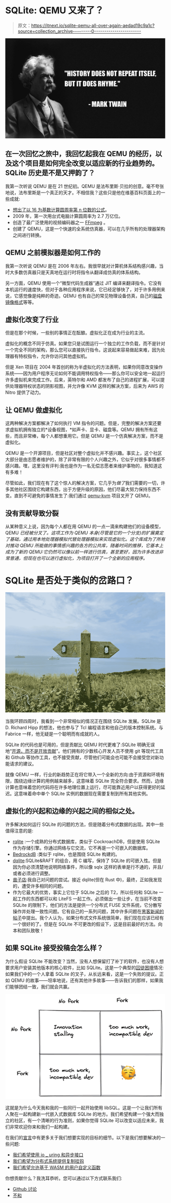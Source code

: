 # SQLite: QEMU 又来了？

> 原文：<https://itnext.io/sqlite-qemu-all-over-again-aedad19c9a1c?source=collection_archive---------0----------------------->

![](img/9369f018c90e3f1c09ff7c99cf199ddd.png)

## 在一次回忆之旅中，我回忆起我在 QEMU 的经历，以及这个项目是如何完全改变以适应新的行业趋势的。SQLite 历史是不是又押韵了？

我第一次听说 QEMU 是在 21 世纪初。QEMU 是法布里斯·贝拉的创意。毫不夸张地说，法布里斯是一个真正的天才。不相信我？这些只是他在维基百科页面上的一些成就:

*   [想出了以 16 为基数计算圆周率第 n 位数的公式](https://en.wikipedia.org/wiki/Bellard%27s_formula)。
*   2009 年，第一次用台式电脑计算圆周率为 2.7 万亿位。
*   创造了最广泛使用的视频编码器之一 [FFmpeg](https://ffmpeg.org/) 。
*   创建了 QEMU，这是一个快速的全系统仿真器，可以在几乎所有的处理器架构之间进行转换。

## QEMU 之前模拟器是如何工作的

我第一次听说 QEMU 是在 2006 年左右。我很早就对计算机体系结构感兴趣，当时大多数仿真器只是天真地在运行时将指令从翻译成仿真的体系结构。

另一方面，QEMU 使用一个“微型代码生成器”通过 JIT 编译来翻译指令。它没有本机运行的速度快，但对于各种应用程序来说，它已经足够快了，对于许多用例来说，它感觉像是纯粹的奇迹。QEMU 也有自己的常见物理设备仿真，自己的[磁盘镜像格式](https://en.wikipedia.org/wiki/Qcow)等等。

## 虚拟化改变了行业

但是在那个时候，一些别的事情正在酝酿。虚拟化正在成为行业的主流。

虚拟化的概念不同于仿真。如果您只是试图运行一个独立的工作负载，而不是针对一个完全不同的架构，那么您可以直接执行指令。这说起来容易做起来难，因为处理器有特权指令，允许你访问其他虚拟机。

但是 Xen 项目在 2004 年首创的称为半虚拟化的方法表明，如果你同意改变操作系统——因为用户程序无论如何不能调用特权指令——那么你可以安全地一起运行许多虚拟机来完成工作。后来，英特尔和 AMD 都发布了自己的进程扩展，可以提供处理器特权状态的阴影视图，并允许像 KVM 这样的解决方案，后来为 AWS 的 Nitro 提供了动力。

## 让 QEMU 做虚拟化

这两种解决方案都解决了如何执行 VM 指令的问题。但是，完整的解决方案还要求虚拟机拥有独立的*设备视图，*如声卡、显卡、磁盘等。QEMU 拥有所有这些，而且非常棒，每个人都想重用它。但是 QEMU 是一个仿真解决方案，而不是虚拟化。

QEMU 是一个开源项目，但是社区对整个虚拟化并不感兴趣。事实上，这个社区大部分是由志愿者维护的，除了非常有限的个人兴趣之外，它似乎对很多事情都不感兴趣。嘿，这里没有评判:我也是作为一名无偿志愿者来维护事物的，我知道这有多难！

尽管如此，我们现在有了这个惊人的解决方案，它几乎为*做了*我们需要的一切，许多其他社区围绕它构建东西，出于方便升级的原因，他们尽最大努力保持东西不变。直到不可避免的事情发生了:我们通过 [qemu-kvm](https://lore.kernel.org/all/49F08BD0.6000706@redhat.com/) 项目叉开了 QEMU。

## 没有贡献导致分裂

从某种意义上说，因为每个人都在用 QEMU 的一点一滴来构建他们的设备模型，QEMU *已经被分叉了。这项工作为 QEMU 本身(尽管是它的一个分支)的扩展奠定了基础，通过用本地处理器模拟代替处理器模拟来实现虚拟化。这个库成为了所有对推动 QEMU 所能做的事情感兴趣的各方的公共库，随着时间的推移，它基本上成为了新的 QEMU:它仍然可以像以前一样进行仿真，甚至更好，因为许多改进非常普通，但现在也可以进行虚拟化，为项目打开了一个全新的应用程序。*

# SQLite 是否处于类似的岔路口？

![](img/ddabe8554348b39fa50f9d913cb8c7fc.png)

当我环顾四周时，我看到一个非常相似的情况正在围绕 SQLite 发展。SQLite 是 D. Richard Hipp 的想法，他也参与了 Tcl 编程语言和他自己的版本控制系统。与 Fabrice 一样，他无疑是一个聪明而有成就的人。

SQLite 的代码也是可用的，但是贡献比 QEMU 时代更难了:SQLite 明确无误地“[开源，而不是开放贡献](https://www.sqlite.org/copyright.html)”。他们拥有的少数核心开发人员不使用 git 等现代工具和 Github 等协作工具，也不接受贡献，尽管他们可能会也可能不会接受您对新功能请求的建议。

就像 QEMU 一样，行业的新趋势正在将它带入一个全新的方向:由于资源和环境有限，围绕边缘计算的用例越来越多，这意味着 SQLite 完全符合要求。然而，边缘计算也意味着您的代码将在许多地理位置上运行，尽可能靠近用户以获得更好的延迟。这意味着命中单个 SQLite 实例的数据现在需要复制到所有其他实例。

## 虚拟化的兴起和边缘的兴起之间的相似之处。

许多解决如何运行 SQLite 的问题的方法，但是随着分布式数据的出现。其中一些值得注意的是:

*   [rqlite](https://github.com/rqlite/rqlite) :一个成熟的分布式数据库，类似于 CockroachDB，但是使用 SQLite 作为存储引擎。你通过网络与它交流，它不再是一个可嵌入的数据库。
*   [BedrockdB](https://bedrockdb.com/) :类似于 rqlite，也是围绕 SQLite 构建的。
*   [dqlite](https://dqlite.io/):SQLite&RAFT 的组合，用 C 编写，保持了 SQLite 的可嵌入性。但是因为你必须清楚地说明网络事件，所以像 sqlx 这样的表单是行不通的，并且/或者必须进行调整。
*   [凿子店](https://github.com/chiselstrike/chiselstore):我自己对问题的尝试。接近 dqlite(但在 Rust 中)，最终，正如我发现的，遭受许多相同的问题。
*   作为它最大的优势，事实上它位于 SQLite 之后的 T2，所以任何和 SQLite 一起工作的东西都可以和 LiteFS 一起工作。必须做出一些让步，在当前不改变 SQLite 的限制下，他们的方法是提供一个分布式 FUSE 文件系统，它分散写操作并处理一致性问题。它有自己的一系列问题，其中许多问题在[黑客新闻的帖子](https://news.ycombinator.com/item?id=32240230)中提出。我个人认为，如果分布式文件系统很简单，我们现在应该已经有一个很好的了。但是在 SQLite 不可更改的假设下，这是目前最好的方法。向本和团队致敬！

## 如果 SQLite 接受投稿会怎么样？

为什么假设 SQLite 不能改变？当然，没有人想保留打了补丁的软件，也没有人想要求用户安装其他版本的核心软件，比如 SQLite。这是一个典型的[囚徒困境](https://en.wikipedia.org/wiki/Prisoner%27s_dilemma)情况:如果我们中的一个人拿着 SQLite 的叉子，从长远来看，这是一个失败的提议。正如 QEMU 的故事——坦率地说，还有其他许多故事——告诉我们的那样，如果我们能够团结一致，我们就会共赢。

![](img/5c9af2f07e6252a008cf98b50e36f131.png)

这就是为什么今天我和我的一些同行一起开始使用 libSQL。这是一个让我们所有人聚在一起构建新一代嵌入式数据库 SQLite 的地方。我们希望构建一个强大而独立的社区，有一个清晰的行为准则，如果你觉得 SQLite 可以改变以适应未来，我们非常欢迎你来和我们一起构建。

在我们的[宣言](https://github.com/libsql/libsql/blob/main/README.md)中有更多关于我们想要实现的目标的细节。以下是我们想要解决的一些问题:

*   [我们希望使用 io _ uring 和异步接口](https://github.com/libsql/libsql/issues/7)
*   [我们希望为分布式系统提供复制挂钩](https://github.com/libsql/libsql/issues/6)
*   [我们希望允许基于 WASM 的用户自定义函数](https://github.com/libsql/libsql/issues/1)

你想贡献什么？我洗耳恭听。您可以通过以下方式联系我们:

*   [Github 讨论](https://github.com/libsql/libsql/discussions/)
*   [不和](https://discord.gg/TxwbQTWHSr)
